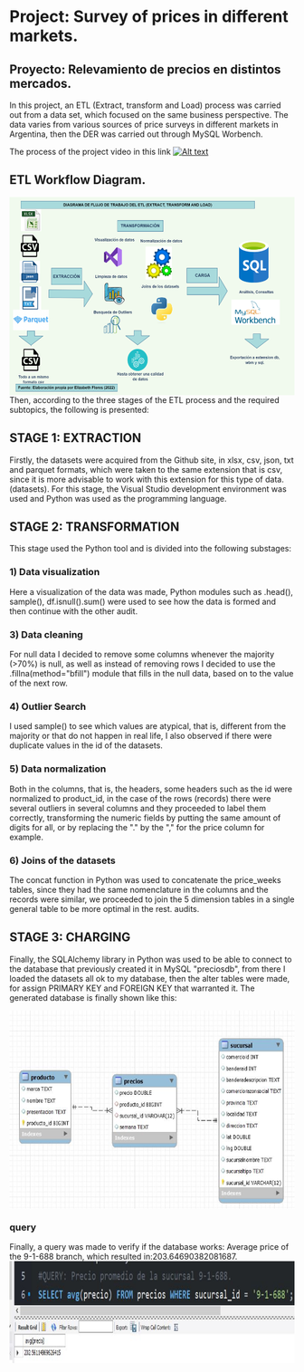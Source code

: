 # Project: Survey of prices in different markets.
## Proyecto: Relevamiento de precios en distintos mercados.
In this project, an ETL (Extract, transform and Load) process was carried out from a data set, which focused on the same business perspective. The data varies from various sources of price surveys in different markets in Argentina, then the DER was carried out through MySQL Worbench.

The process of the project video in this link
[![Alt text](https://img.youtube.com/vi/8NuuhUJACbQ/0.jpg)](https://www.youtube.com/watch?v=8NuuhUJACbQ)

## ETL Workflow Diagram.

<img src="images1/pipeline.png" width="650" height="350" align="right">

Then, according to the three stages of the ETL process and the required subtopics, the following is presented:

## STAGE 1: EXTRACTION
Firstly, the datasets were acquired from the Github site, in xlsx, csv, json, txt and parquet formats, which were taken to the same extension that is csv, since it is more advisable to work with this extension for this type of data. (datasets). For this stage, the Visual Studio development environment was used and Python was used as the programming language.

## STAGE 2: TRANSFORMATION
This stage used the Python tool and is divided into the following substages:
### 1) Data visualization
Here a visualization of the data was made, Python modules such as .head(), sample(), df.isnull().sum() were used to see how the data is formed and then continue with the other audit.
### 3) Data cleaning
For null data I decided to remove some columns whenever the majority (>70%) is null, as well as instead of removing rows I decided to use the .fillna(method="bfill") module that fills in the null data, based on to the value of the next row.
### 4) Outlier Search
I used sample() to see which values ​​are atypical, that is, different from the majority or that do not happen in real life, I also observed if there were duplicate values ​​in the id of the datasets.
### 5) Data normalization
Both in the columns, that is, the headers, some headers such as the id were normalized to product_id, in the case of the rows (records) there were several outliers in several columns and they proceeded to label them correctly, transforming the numeric fields by putting the same amount of digits for all, or by replacing the "." by the "," for the price column for example.
### 6) Joins of the datasets
The concat function in Python was used to concatenate the price_weeks tables, since they had the same nomenclature in the columns and the records were similar, we proceeded to join the 5 dimension tables in a single general table to be more optimal in the rest. audits.

## STAGE 3: CHARGING
Finally, the SQLAlchemy library in Python was used to be able to connect to the database that previously created it in MySQL "preciosdb", from there I loaded the datasets all ok to my database, then the alter tables were made, for assign PRIMARY KEY and FOREIGN KEY that warranted it.
The generated database is finally shown like this:

<img src="images1/DER.jpg" width="700" height="350" align="center">

### query
Finally, a query was made to verify if the database works: Average price of the 9-1-688 branch, which resulted in:203.64690382081687.
<img src="images1/answer.JPG" width="900" height="180" align="left">
